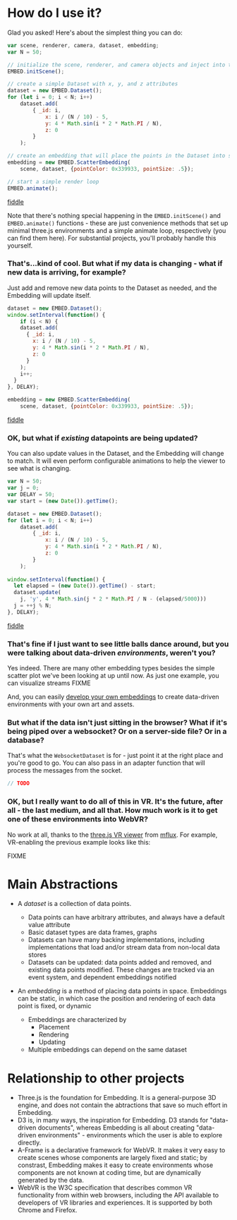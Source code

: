 
# How do I use it?

Glad you asked! Here's about the simplest thing you can do:

```javascript
var scene, renderer, camera, dataset, embedding;
var N = 50;

// initialize the scene, renderer, and camera objects and inject into the DOM
EMBED.initScene();

// create a simple Dataset with x, y, and z attributes
dataset = new EMBED.Dataset();
for (let i = 0; i < N; i++) 
	dataset.add(
		{ _id: i, 
			x: i / (N / 10) - 5, 
			y: 4 * Math.sin(i * 2 * Math.PI / N), 
			z: 0 
		}
	);

// create an embedding that will place the points in the Dataset into space
embedding = new EMBED.ScatterEmbedding(
	scene, dataset, {pointColor: 0x339933, pointSize: .5});

// start a simple render loop
EMBED.animate();
```
[fiddle](https://jsfiddle.net/beaucronin/ctd4u9r2/)

Note that there's nothing special happening in the `EMBED.initScene()` and `EMBED.animate()` functions - these are just convenience methods that set up minimal three.js environments and a simple animate loop, respectively (you can find them here). For substantial projects, you'll probably handle this yourself.

### That's...kind of cool. But what if my data is changing - what if new data is arriving, for example?

Just add and remove new data points to the Dataset as needed, and the Embedding will update itself.

```javascript
dataset = new EMBED.Dataset();
window.setInterval(function() {
	if (i < N) {
    dataset.add(
      { _id: i, 
        x: i / (N / 10) - 5, 
        y: 4 * Math.sin(i * 2 * Math.PI / N), 
        z: 0 
      }
    );  	
  	i++;
  }
}, DELAY);

embedding = new EMBED.ScatterEmbedding(
	scene, dataset, {pointColor: 0x339933, pointSize: .5});
```
[fiddle](https://jsfiddle.net/beaucronin/v43yx59a/)

### OK, but what if _existing_ datapoints are being updated?

You can also update values in the Dataset, and the Embedding will change to match. It will even perform configurable animations to help the viewer to see what is changing.

```javascript
var N = 50;
var j = 0;
var DELAY = 50;
var start = (new Date()).getTime();

dataset = new EMBED.Dataset();
for (let i = 0; i < N; i++) 
	dataset.add(
		{ _id: i, 
			x: i / (N / 10) - 5, 
			y: 4 * Math.sin(i * 2 * Math.PI / N), 
			z: 0 
		}
	);
  
window.setInterval(function() {
  let elapsed = (new Date()).getTime() - start;
  dataset.update(
  	j, 'y', 4 * Math.sin(j * 2 * Math.PI / N - (elapsed/5000)))
  j = ++j % N;
}, DELAY);
```
[fiddle](https://jsfiddle.net/beaucronin/624sh5ce/)

### That's fine if I just want to see little balls dance around, but you were talking about data-driven _environments_, weren't you?

Yes indeed. There are many other embedding types besides the simple scatter plot we've been looking at up until now. As just one example, you can visualize streams FIXME

And, you can easily [develop your own embeddings]() to create data-driven environments with your own art and assets.

### But what if the data isn't just sitting in the browser? What if it's being piped over a websocket? Or on a server-side file? Or in a database?

That's what the `WebsocketDataset` is for - just point it at the right place and you're good to go. You can also pass in an adapter function that will process the messages from the socket.

```javascript
// TODO
```

### OK, but I really want to do all of this in VR. It's the future, after all - the last medium, and all  that. How much work is it to get one of these environments into WebVR?

No work at all, thanks to the [three.js VR viewer](https://github.com/mflux/three-vr-viewer) from [mflux](https://github.com/mflux). For example, VR-enabling the previous example looks like this:

FIXME

# Main Abstractions

- A *dataset* is a collection of data points. 
	- Data points can have arbitrary attributes, and always have a default value attribute
	- Basic dataset types are data frames, graphs
	- Datasets can have many backing implementations, including implementations that load and/or stream data from non-local data stores
	- Datasets can be updated: data points added and removed, and existing data points modified. These changes are tracked via an event system, and dependent embeddings notified

- An *embedding* is a method of placing data points in space. Embeddings can be static, in which case the position and rendering of each data point is fixed, or dynamic
	- Embeddings are characterized by 
		- Placement
		- Rendering
		- Updating
	- Multiple embeddings can depend on the same dataset

# Relationship to other projects

- Three.js is the foundation for Embedding. It is a general-purpose 3D engine, and does not contain the abtractions that save so much effort in Embedding.
- D3 is, in many ways, the inspiration for Embedding. D3 stands for "data-driven documents", whereas Embedding is all about creating "data-driven environments" - environments which the user is able to explore directly.
- A-Frame is a declarative framework for WebVR. It makes it very easy to create scenes whose components are largely fixed and static; by constrast, Embedding makes it easy to create environments whose components are not known at coding time, but are dynamically generated by the data.
- WebVR is the  W3C specification that describes common VR functionality from within web browsers, including the API available to developers of VR libraries and experiences. It is supported by both Chrome and Firefox.
